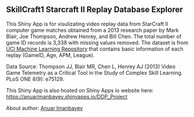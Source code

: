 ## SkillCraft1 Starcraft II Replay Database Explorer  

This Shiny App is for visulizating video replay data from StarCraft II computer game matches obtained from a 2013 research paper by Mark Blair, Joe Thompson, Andrew Henrey, and Bill Chen. The total number of game ID records is 3,338 with missing values removed. 
The dataset is from [UCI Machine Learning Repository](https://archive.ics.uci.edu/ml/datasets/SkillCraft1+Master+Table+Dataset/) that contains basic information of each replay (GameID, Age, APM, League).

Data Source: Thompson JJ, Blair MR, Chen L, Henrey AJ (2013) Video Game Telemetry as a Critical Tool in the Study of Complex Skill Learning. PLoS ONE 8(9): e75129. 

This Shiny App is also hosted on Shiny Apps io website here: https://anuarimanbayev.shinyapps.io/DDP_Project 
  
About author: [Anuar Imanbayev](https://github.com/anuarimanbayev)
